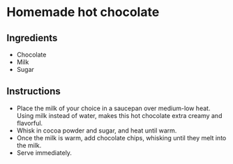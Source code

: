 # Homemade hot chocolate

## Ingredients 

- Chocolate 
- Milk 
- Sugar

## Instructions

- Place the milk of your choice in a saucepan over medium-low heat. Using milk instead of water, makes this hot chocolate extra creamy and flavorful. 
- Whisk in cocoa powder and sugar, and heat until warm.
- Once the milk is warm, add chocolate chips, whisking until they melt into the milk.
- Serve immediately. 